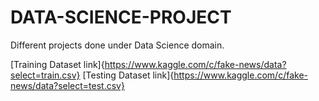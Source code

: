 # DATA-SCIENCE-PROJECT
Different projects done under Data Science domain.

[Training Dataset link]{https://www.kaggle.com/c/fake-news/data?select=train.csv}
[Testing Dataset link]{https://www.kaggle.com/c/fake-news/data?select=test.csv}
